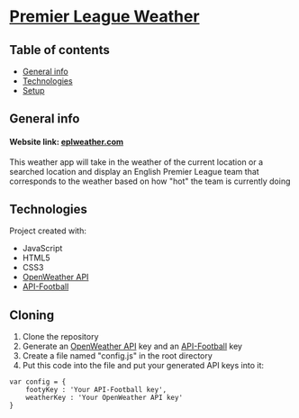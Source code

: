 # [Premier League Weather](https://eplweather.com)

## Table of contents
* [General info](#general-info)
* [Technologies](#technologies)
* [Setup](#setup)

## General info
#### Website link: [eplweather.com](https://eplweather.com)
This weather app will take in the weather of the current location or a searched location and display an English Premier League team that corresponds to the weather based on how "hot" the team is currently doing
	
## Technologies
Project created with:
* JavaScript
* HTML5
* CSS3
* [OpenWeather API](https://openweathermap.org/api)
* [API-Football](https://www.api-football.com)

## Cloning
1. Clone the repository
2. Generate an [OpenWeather API](https://openweathermap.org/api) key and an [API-Football](https://www.api-football.com) key
3. Create a file named "config.js" in the root directory
4. Put this code into the file and put your generated API keys into it:
```
var config = {
    footyKey : 'Your API-Football key',
    weatherKey : 'Your OpenWeather API key'
}
```
